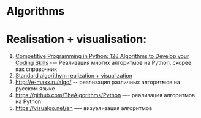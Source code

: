 # Algorithms


# Realisation + visualisation:

1. [Competitive Programming in Python: 128 Algorithms to Develop your Coding Skills](http://library.lol/main/8D3BD657DF6545D4AF31D14DAB474605) --- Реализация многих алгоритмов на Python, скорее как справочник
2. [Standard algorithym realization + visualization](https://github.com/donnemartin/interactive-coding-challenges)
3. http://e-maxx.ru/algo/ -- реализация различных алгоритмов на русском языке
4. https://github.com/TheAlgorithms/Python —- реализация алгоритмов на Python
5. https://visualgo.net/en —- визуализация алгоритмов
